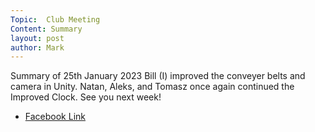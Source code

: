 ```yaml
---
Topic:  Club Meeting
Content: Summary
layout: post
author: Mark
---
```

Summary of 25th January 2023
Bill (I) improved the conveyer belts and camera in Unity.
Natan, Aleks, and Tomasz once again continued the Improved Clock.
See you next week!



* [Facebook Link](https://www.facebook.com/720665616418529/posts/689792302839194)


